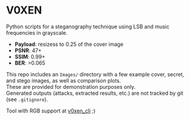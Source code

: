 # V0XEN
  
Python scripts for a steganography technique using LSB and music frequencies in grayscale.   
- **Payload**: resizess to 0.25 of the cover image  
- **PSNR**: 47+    
- **SSIM**: 0.99+    
- **BER**: >0.065    
  
This repo includes an `Images/` directory with a few example cover, secret, and stego images, as well as comparison plots.    
These are provided for demonstration purposes only.   
Generated outputs (attacks, extracted results, etc.) are not tracked by git (see `.gitignore`).  
  
Tool with RGB support at [v0xen_cli](https://github.com/x1o3/v0xen_cli) ;)   
